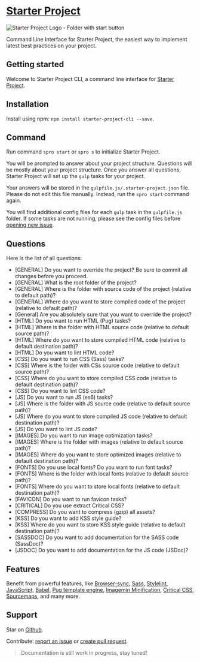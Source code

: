 # [Starter Project](https://starter.silvestarbistrovic.from.hr)

![Starter Project Logo - Folder with start button](https://raw.githubusercontent.com/maliMirkec/starter-project/master/src/gfx/png/starter-project.png)

Command Line Interface for Starter Project, the easiest way to implement latest best practices on your project.

## Getting started
Welcome to Starter Project CLI, a command line interface for [Starter Project].

## Installation

Install using npm: `npm install starter-project-cli --save`.

## Command

Run command `spro start` or `spro s` to initialize Starter Project.

You will be prompted to answer about your project structure. Questions will be mostly about your project structure. Once you answer all questions, Starter Project will set up the `gulp` tasks for your project.

Your answers will be stored in the `gulpfile.js/.starter-project.json` file. Please do not edit this file manually. Instead, run the `spro start` command again.

You will find additional config files for each `gulp` task in the `gulpfile.js` folder. If some tasks are not running, please see the config files before [opening new issue](https://github.com/maliMirkec/starter-project-cli/issues/new).

## Questions

Here is the list of all questions:
- [GENERAL] Do you want to override the project? Be sure to commit all changes before you proceed.
- [GENERAL] What is the root folder of the project?
- [GENERAL] Where is the folder with source code of the project (relative to default path)?
- [GENERAL] Where do you want to store compiled code of the project (relative to default path)?
- [General] Are you absolutely sure that you want to override the project?
- [HTML] Do you want to run HTML (Pug) tasks?
- [HTML] Where is the folder with HTML source code (relative to default source path)?
- [HTML] Where do you want to store compiled HTML code (relative to default destination path)?
- [HTML] Do you want to lint HTML code?
- [CSS] Do you want to run CSS (Sass) tasks?
- [CSS] Where is the folder with CSs source code (relative to default source path)?
- [CSS] Where do you want to store compiled CSS code (relative to default destination path)?
- [CSS] Do you want to lint CSS code?
- [JS] Do you want to run JS (es6) tasks?
- [JS] Where is the folder with JS source code (relative to default source path)?
- [JS] Where do you want to store compiled JS code (relative to default destination path)?
- [JS] Do you want to lint JS code?
- [IMAGES] Do you want to run image optimization tasks?
- [IMAGES] Where is the folder with images (relative to default source path)?
- [IMAGES] Where do you want to store optimized images (relative to default destination path)?
- [FONTS] Do you use local fonts? Do you want to run font tasks?
- [FONTS] Where is the folder with local fonts (relative to default source path)?
- [FONTS] Where do you want to store local fonts (relative to default destination path)?
- [FAVICON] Do you want to run favicon tasks?
- [CRITICAL] Do you use extract Critical CSS?
- [COMPRESS] Do you want to compress (gzip) all assets?
- [KSS] Do you want to add KSS style guide?
- [KSS] Where do you want to store KSS style guide (relative to default destination path)?
- [SASSDOC] Do you want to add documentation for the SASS code (SassDoc)?
- [JSDOC] Do you want to add documentation for the JS code (JSDoc)?

## Features

Benefit from powerful features, like [Browser-sync](https://www.browsersync.io/), [Sass](http://sass-lang.com/), [Stylelint](https://stylelint.io/), [JavaScript](https://developer.mozilla.org/bm/docs/Web/JavaScript), [Babel](https://babeljs.io/), [Pug template engine](https://pugjs.org/api/getting-started.html), [Imagemin Minification](https://www.npmjs.com/package/gulp-imagemin), [Critical CSS](https://www.smashingmagazine.com/2015/08/understanding-critical-css/), [Sourcemaps](https://www.npmjs.com/package/gulp-sourcemaps), and many more.

## Support

Star on [Github](https://github.com/maliMirkec/starter-project-cli).

Contribute: [report an issue](https://github.com/maliMirkec/starter-project-cli/issues/new) or [create pull request](https://github.com/maliMirkec/starter-project-cli/compare).

> Documentation is still work in progress, stay tuned!

[Starter Project]: (https://starter.silvestarbistrovic.from.hr)
